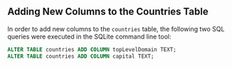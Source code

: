 ## Adding New Columns to the Countries Table

In order to add new columns to the `countries` table, the following two SQL queries were executed in the SQLite command line tool:

```sql
ALTER TABLE countries ADD COLUMN topLevelDomain TEXT;
ALTER TABLE countries ADD COLUMN capital TEXT;
